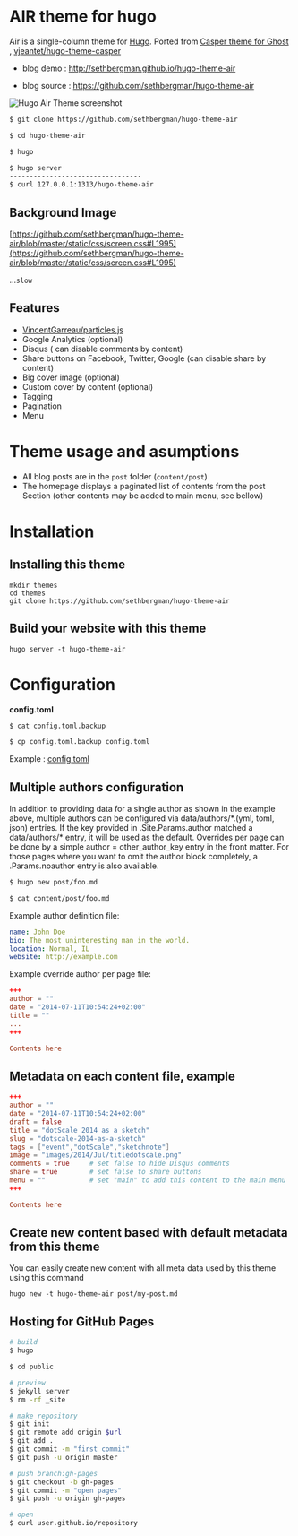 # AIR theme for hugo

Air is a single-column theme for [Hugo](http://gohugo.io/).
Ported from [Casper theme for Ghost ](https://github.com/TryGhost/Casper), [vjeantet/hugo-theme-casper](https://github.com/vjeantet/hugo-theme-casper)

- blog demo : http://sethbergman.github.io/hugo-theme-air

- blog source : https://github.com/sethbergman/hugo-theme-air

![Hugo Air Theme screenshot](https://raw.githubusercontent.com/sethbergman/hugo-theme-air/master/images/screen.gif)

```bash
$ git clone https://github.com/sethbergman/hugo-theme-air

$ cd hugo-theme-air

$ hugo

$ hugo server
---------------------------------
$ curl 127.0.0.1:1313/hugo-theme-air
```
## Background Image

[https://github.com/sethbergman/hugo-theme-air/blob/master/static/css/screen.css#L1995](https://github.com/sethbergman/hugo-theme-air/blob/master/static/css/screen.css#L1995)

...`slow`

## Features

* [VincentGarreau/particles.js](https://github.com/VincentGarreau/particles.js/)
* Google Analytics (optional)
* Disqus ( can disable comments by content)
* Share buttons on Facebook, Twitter, Google (can disable share by content)
* Big cover image (optional)
* Custom cover by content (optional)
* Tagging
* Pagination
* Menu

# Theme usage and asumptions
* All blog posts are in the ```post``` folder (```content/post```)
* The homepage displays a paginated list of contents from the post Section (other contents may be added to main menu, see bellow)

# Installation

## Installing this theme

    mkdir themes
    cd themes
    git clone https://github.com/sethbergman/hugo-theme-air

## Build your website with this theme

    hugo server -t hugo-theme-air

# Configuration

**config.toml**

``` bash
$ cat config.toml.backup

$ cp config.toml.backup config.toml
```

Example : [config.toml](https://github.com/sethbergman/hugo-theme-air/blob/master/config.toml.backup)

## Multiple authors configuration

In addition to providing data for a single author as shown in the example above, multiple authors
can be configured via data/authors/\*.(yml, toml, json) entries. If the key provided in
.Site.Params.author matched a data/authors/\* entry, it will be used as the default. Overrides
per page can be done by a simple author = other_author_key entry in the front matter. For those
pages where you want to omit the author block completely, a .Params.noauthor entry is also
available.

``` bash
$ hugo new post/foo.md

$ cat content/post/foo.md
```

Example author definition file:


``` yml
name: John Doe
bio: The most uninteresting man in the world.
location: Normal, IL
website: http://example.com

```

Example override author per page file:
``` toml
+++
author = ""
date = "2014-07-11T10:54:24+02:00"
title = ""
...
+++

Contents here

```

## Metadata on each content file, example

``` toml
+++
author = ""
date = "2014-07-11T10:54:24+02:00"
draft = false
title = "dotScale 2014 as a sketch"
slug = "dotscale-2014-as-a-sketch"
tags = ["event","dotScale","sketchnote"]
image = "images/2014/Jul/titledotscale.png"
comments = true     # set false to hide Disqus comments
share = true        # set false to share buttons
menu = ""           # set "main" to add this content to the main menu
+++

Contents here
```

## Create new content based with default metadata from this theme
You can easily create new content with all meta data used by this theme using this command
```
hugo new -t hugo-theme-air post/my-post.md
```
## Hosting for GitHub Pages

```bash
# build
$ hugo

$ cd public

# preview
$ jekyll server
$ rm -rf _site

# make repository
$ git init
$ git remote add origin $url
$ git add .
$ git commit -m "first commit"
$ git push -u origin master

# push branch:gh-pages
$ git checkout -b gh-pages
$ git commit -m "open pages"
$ git push -u origin gh-pages

# open
$ curl user.github.io/repository
```
